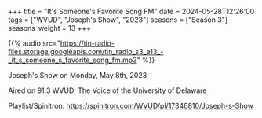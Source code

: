 +++
title = "It's Someone's Favorite Song FM"
date = 2024-05-28T12:26:00
tags = ["WVUD", "Joseph's Show", "2023"]
seasons = ["Season 3"]
seasons_weight = 13
+++

{{% audio src="https://tin-radio-files.storage.googleapis.com/tin_radio_s3_e13_-_it_s_someone_s_favorite_song_fm.mp3" %}}

Joseph's Show on Monday, May 8th, 2023

Aired on 91.3 WVUD: The Voice of the University of Delaware

Playlist/Spinitron: https://spinitron.com/WVUD/pl/17346810/Joseph-s-Show

